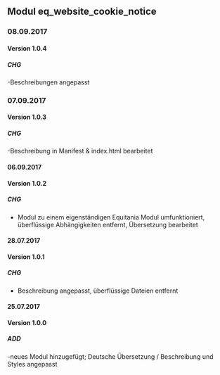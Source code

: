 ## Modul eq_website_cookie_notice

### 08.09.2017
#### Version 1.0.4
##### CHG
-Beschreibungen angepasst

### 07.09.2017
#### Version 1.0.3
##### CHG
-Beschreibung in Manifest & index.html bearbeitet

#### 06.09.2017
#### Version 1.0.2
##### CHG
- Modul zu einem eigenständigen Equitania Modul umfunktioniert, überflüssige Abhängigkeiten entfernt, Übersetzung bearbeitet

#### 28.07.2017
#### Version 1.0.1
##### CHG
- Beschreibung angepasst, überflüssige Dateien entfernt

#### 25.07.2017
#### Version 1.0.0
##### ADD
-neues Modul hinzugefügt; Deutsche Übersetzung / Beschreibung und Styles angepasst